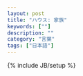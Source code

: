 ```yaml
---
layout: post
title: "ハウス: 家族"
keywords: [""]
description: ""
category: "言葉"
tags: ["日本語"]
---
```

{% include JB/setup %}




